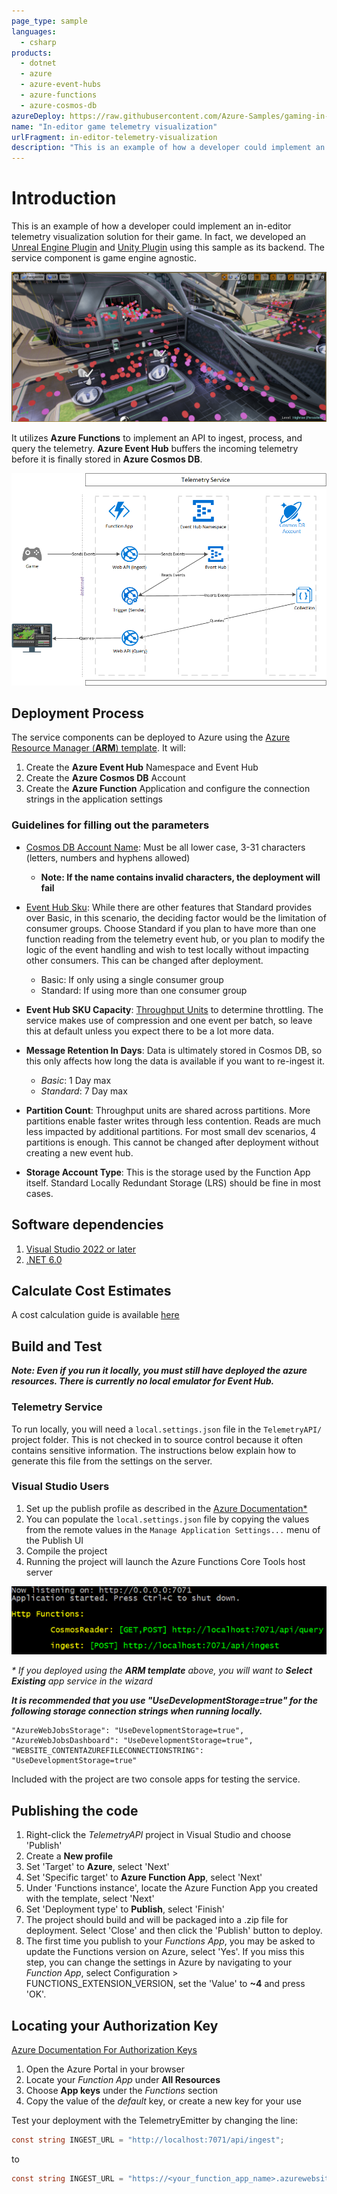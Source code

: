 ```yaml
---
page_type: sample
languages:
  - csharp
products:
  - dotnet
  - azure
  - azure-event-hubs
  - azure-functions
  - azure-cosmos-db
azureDeploy: https://raw.githubusercontent.com/Azure-Samples/gaming-in-editor-telemetry/master/Deployment/telemetry_server.deployment.json
name: "In-editor game telemetry visualization"
urlFragment: in-editor-telemetry-visualization
description: "This is an example of how a developer could implement an in-editor telemetry visualization solution for their game."
---
```


# Introduction 

This is an example of how a developer could implement an in-editor telemetry visualization solution for their game.  In fact, we developed an [Unreal Engine Plugin](https://github.com/microsoft/UE4TelemetryVisualizer/) and [Unity Plugin](https://github.com/Microsoft/UnityTelemetryVisualizer) using this sample as its backend. The service component is game engine agnostic.

![In Editor Telemetry Visualization](Documentation/img/points.png)

It utilizes **Azure Functions** to implement an API to ingest, process, and query the telemetry.  **Azure Event Hub** buffers the incoming telemetry before it is finally stored in **Azure Cosmos DB**.

![Telemetry Service Data Flow](Documentation/img/TelemetryServiceDataFlow.png)

## Deployment Process

The service components can be deployed to Azure using the [Azure Resource Manager (**ARM**) template](https://aka.ms/arm-gaming-in-editor-telemetry).  It will:
1. Create the **Azure Event Hub** Namespace and Event Hub
2. Create the **Azure Cosmos DB** Account
3. Create the **Azure Function** Application and configure the connection strings in the application settings

### Guidelines for filling out the parameters

* [Cosmos DB Account Name](https://docs.microsoft.com/en-us/azure/cosmos-db/how-to-manage-database-account#create-a-database-account): Must be all lower case, 3-31 characters (letters, numbers and hyphens allowed)
  * __Note: If the name contains invalid characters, the deployment will fail__

* [Event Hub Sku](https://azure.microsoft.com/en-us/pricing/details/event-hubs/): While there are other features that Standard provides over Basic, in this scenario, the deciding factor would be the limitation of consumer groups.  Choose Standard if you plan to have more than one function reading from the telemetry event hub, or you plan to modify the logic of the event handling and wish to test locally without impacting other consumers. This can be changed after deployment.
  * Basic: If only using a single consumer group
  * Standard: If using more than one consumer group

* __Event Hub SKU Capacity__: [Throughput Units](https://docs.microsoft.com/en-us/azure/event-hubs/event-hubs-faq#throughput-units) to determine throttling. The service makes use of compression and one event per batch, so leave this at default unless you expect there to be a lot more data.
* __Message Retention In Days__: Data is ultimately stored in Cosmos DB, so this only affects how long the data is available if you want to re-ingest it.
  * _Basic_: 1 Day max
  * _Standard_: 7 Day max
* __Partition Count__: Throughput units are shared across partitions.  More partitions enable faster writes through less contention.  Reads are much less impacted by additional partitions.  For most small dev scenarios, 4 partitions is enough.  This cannot be changed after deployment without creating a new event hub.
* __Storage Account Type__: This is the storage used by the Function App itself.  Standard Locally Redundant Storage (LRS) should be fine in most cases. 

##	Software dependencies

1. [Visual Studio 2022 or later](https://visualstudio.microsoft.com/downloads/) 
2. [.NET 6.0](https://dotnet.microsoft.com/download/dotnet/6.0)

## Calculate Cost Estimates
A cost calculation guide is available [here](GTCost_Instructions.md)

## Build and Test

___Note: Even if you run it locally, you must still have deployed the azure resources.  There is currently no local emulator for Event Hub.___

### Telemetry Service
To run locally, you will need a ```local.settings.json``` file in the ```TelemetryAPI/``` project folder.  This is not checked in to source control because it often contains sensitive information.  The instructions below explain how to generate this file from the settings on the server.
### Visual Studio Users
1. Set up the publish profile as described in the [Azure Documentation*](https://docs.microsoft.com/en-us/azure/azure-functions/functions-develop-vs#publish-to-azure)
2. You can populate the ```local.settings.json``` file by copying the values from the remote values in the ```Manage Application Settings...``` menu of the Publish UI
3. Compile the project
4. Running the project will launch the Azure Functions Core Tools host server

![Functions Host](Documentation/img/funchoststarted.png)

_* If you deployed using the __ARM template__ above, you will want to ***Select Existing*** app service in the wizard_

___It is recommended that you use "UseDevelopmentStorage=true" for the following storage connection strings when running locally.___

```
"AzureWebJobsStorage": "UseDevelopmentStorage=true",
"AzureWebJobsDashboard": "UseDevelopmentStorage=true",
"WEBSITE_CONTENTAZUREFILECONNECTIONSTRING": "UseDevelopmentStorage=true"
```


Included with the project are two console apps for testing the service.

## Publishing the code
1. Right-click the *TelemetryAPI* project in Visual Studio and choose 'Publish'
2. Create a **New profile**
3. Set 'Target' to **Azure**, select 'Next'
4. Set 'Specific target' to **Azure Function App**, select 'Next'
5. Under 'Functions instance', locate the Azure Function App you created with the template, select 'Next'
6. Set 'Deployment type' to **Publish**, select 'Finish'
7. The project should build and will be packaged into a .zip file for deployment. Select 'Close' and then click the 'Publish' button to deploy.
8. The first time you publish to your *Functions App*, you may be asked to update the Functions version on Azure, select 'Yes'.
If you miss this step, you can change the settings in Azure by navigating to your *Function App*, select Configuration > FUNCTIONS_EXTENSION_VERSION, set the 'Value' to **~4** and press 'OK'.

## Locating your Authorization Key
[Azure Documentation For Authorization Keys](https://docs.microsoft.com/en-us/azure/azure-functions/functions-bindings-http-webhook#authorization-keys)
1. Open the Azure Portal in your browser
2. Locate your *Function App* under **All Resources**
3. Choose **App keys** under the *Functions* section
4. Copy the value of the *default* key, or create a new key for your use

Test your deployment with the TelemetryEmitter by changing the line:
```csharp
const string INGEST_URL = "http://localhost:7071/api/ingest";
```
to
```csharp
const string INGEST_URL = "https://<your_function_app_name>.azurewebsites.net/api/ingest?code=<your_authorization_key>";
```
